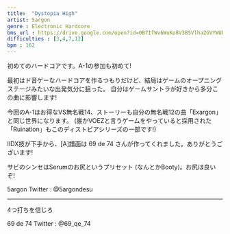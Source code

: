 ```yaml
---
title:  "Dystopia High"
artist: 5argon
genre : Electronic Hardcore
bms_url : https://drive.google.com/open?id=0B7IfWv6WuKo8V3B5VlhaZGVYWUk
difficulties : [3,4,7,12]
bpm : 162
---
```


初めてのハードコアです。A-1の参加も初めて!

最初はド音ゲーなハードコアを作るつもりだけど、結局はゲームのオープニングステージみたいな出発気分に狙った。
自分はゲームサントラが好きから多分この曲に影響します!　

今回のA-1はお得なVS無名戦14、ストーリーも自分の無名戦12の曲「Exargon」と同じ世界になります。
(誰かVOEZと言うゲームをやっていると採用された「Ruination」もこのディストピアシリーズの一部です!)

IIDX技が下手から、[A]譜面は 69 de 74 さんが作ってくれました。ありがとうございます!

サビのシンセはSerumのお尻というプリセット (なんとかBooty)。お尻は良いぞ!

5argon
Twitter : @5argondesu

----------

4つ打ちを信じろ

69 de 74
Twitter : @69_qe_74
